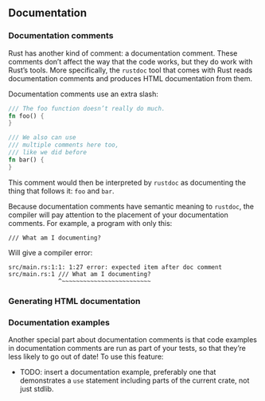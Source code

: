 ## Documentation

<!-- Insert why documentation is important here, who your audience is for documentation -->

### Documentation comments

Rust has another kind of comment: a documentation comment. These
comments don’t affect the way that the code works, but they do work with Rust’s
tools. More specifically, the `rustdoc` tool that comes with Rust reads
documentation comments and produces HTML documentation from them.

Documentation comments use an extra slash:

```rust
/// The foo function doesn’t really do much.
fn foo() {
}

/// We also can use
/// multiple comments here too,
/// like we did before
fn bar() {
}
```

This comment would then be interpreted by `rustdoc` as documenting the thing
that follows it: `foo` and `bar`.

Because documentation comments have semantic meaning to `rustdoc`, the compiler
will pay attention to the placement of your documentation comments. For
example, a program with only this:

```rust,ignore
/// What am I documenting?
```

Will give a compiler error:

```text
src/main.rs:1:1: 1:27 error: expected item after doc comment
src/main.rs:1 /// What am I documenting?
              ^~~~~~~~~~~~~~~~~~~~~~~~~~
```

### Generating HTML documentation


### Documentation examples

Another special part about documentation comments is that code examples in
documentation comments are run as part of your tests, so that they’re less
likely to go out of date! To use this feature:

- TODO: insert a documentation example, preferably one that demonstrates a
  `use` statement including parts of the current crate, not just stdlib.
